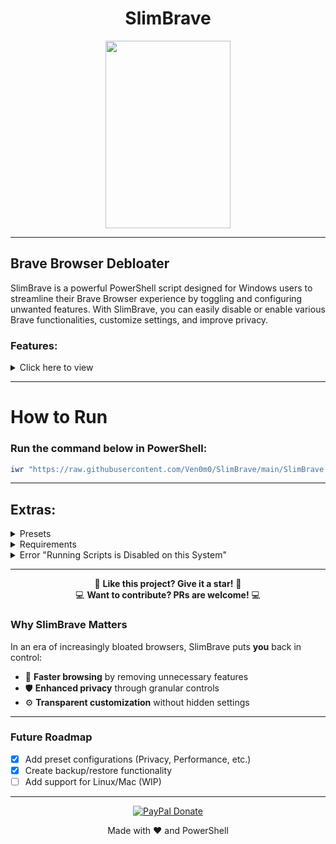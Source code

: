 <div align="center">

# SlimBrave
<img src="https://github.com/user-attachments/assets/3e90a996-a74a-4ca1-bea6-0869275bab58" width="200" height="300">
</div>

---

## Brave Browser Debloater

SlimBrave is a powerful PowerShell script designed for Windows users to streamline their Brave Browser experience by toggling and configuring unwanted features. With SlimBrave, you can easily disable or enable various Brave functionalities, customize settings, and improve privacy.

### Features:

<details>
<summary> Click here to view </summary>

- **Disable Brave Rewards**  
   Brave's reward system.

- **Disable Brave Wallet**  
   Brave's Wallet feature for managing cryptocurrencies.

- **Disable Brave VPN**  
   Brave's VPN feature for "enhanced" privacy.

- **Disable Brave AI Chat**  
   Brave's integrated AI Chat feature.

- **Disable Password Manager**  
   Brave's built-in password manager for website login credentials.

- **Disable Tor**  
   Tor functionality for "anonymous" browsing.

- **Set DNS Over HTTPS Mode**  
   Set the DNS Over HTTPS mode (options include automatic or off) to ensure private browsing with secure DNS queries.

- **Disable Sync**  
   Sync functionality that synchronizes your data across devices.

- **Telemetry & Reporting Controls**  
   Disable metrics reporting, safe browsing reporting, and data collection.

- **Privacy & Security Options**  
   Manage autofill, WebRTC, QUIC protocol, and more.

- **Performance Optimization**  
   Disable background processes and unnecessary features.

- **Enable Do Not Track**  
   Forces Do Not Track header for all browsing.

- **Force Google SafeSearch**  
   Enforces SafeSearch across Google searches.

- **Disable IPFS**  
   Disables InterPlanetary File System support.

- **Disable Spellcheck**  
   Disables browser spellcheck functionality.

- **Disable Browser Sign-in**  
   Prevents browser account sign-in.

- **Disable Printing**  
   Disables web page printing capability.

- **Disable Incognito Mode**  
   Blocks private browsing/incognito mode.

- **Disable Default Browser Prompt**  
   Stops Brave from asking to be default browser.

- **Disable Developer Tools**  
   Blocks access to developer tools.

- **Always Open PDF Externally**  
   Forces PDFs to open in external applications.

- **Disable Brave Shields**  
   Turns off Brave's built-in Shields protection.
</details>

---

# How to Run

### Run the command below in PowerShell:

```ps1
iwr "https://raw.githubusercontent.com/Ven0m0/SlimBrave/main/SlimBrave.ps1" -OutFile "SlimBrave.ps1"; .\SlimBrave.ps1
```

---

## Extras:

<details>
<summary> Presets </summary>


- **Maximum Privacy Preset**  
   - Telemetry: Blocks all reporting (metrics, safe browsing, URL collection, feedback).
   - Privacy: Disables autofill, password manager, sign-in, WebRTC leaks, QUIC, and forces Do Not Track.
   - Brave Features: Kills Rewards, Wallet, VPN, AI Chat, Tor, and Sync.
   - Performance: Disables background processes, recommendations, and bloat.
   - DNS: Uses plain DNS (no HTTPS) to prevent potential logging by DoH providers.
   - Best for: Paranoid users, journalists, activists, or anyone who wants Brave as private as possible.

- **Balanced Privacy Preset**  
   - Telemetry: Blocks all tracking but keeps basic safe browsing.
   - Privacy: Blocks third-party cookies, enables Do Not Track, but allows password manager and autofill for addresses.
   - Brave Features: Disables Rewards, Wallet, VPN, and AI features.
   - Performance: Turns off background services and ads.
   - DNS: Uses automatic DoH (lets Brave choose the fastest secure DNS).
   - Best for: Most users who want privacy but still need convenience features.

- **Performance Focused Preset**  
   - Telemetry: Only blocks metrics and feedback surveys (keeps some safe browsing).
   - Brave Features: Disables Rewards, Wallet, VPN, and AI to declutter the browser.
   - Performance: Kills background processes, shopping features, and promotions.
   - DNS: Automatic DoH for a balance of speed and security.
   - Best for: Users who want a faster, cleaner Brave without extreme privacy tweaks.

- **Developer Preset**  
   - Telemetry: Blocks all reporting.
   - Brave Features: Disables Rewards, Wallet, and VPN but keeps developer tools.
   - Performance: Turns off background services and ads.
   - DNS: Automatic DoH (default secure DNS).
   - Best for: Developers who need dev tools but still want telemetry and ads disabled.

- **Strict Parental Controls Preset**  
   - Privacy: Blocks incognito mode, forces Google SafeSearch, and disables sign-in.
   - Brave Features: Disables Rewards, Wallet, VPN, Tor, and dev tools.
   - DNS: Uses custom DoH (can be set to a family-friendly DNS like Cloudflare for Families).
   - Best for: Parents, schools, or workplaces that need restricted browsing.


</details>



<details>
<summary> Requirements </summary>

- Windows 10/11
- PowerShell
- Administrator privileges
</details>

<details>
<summary>Error "Running Scripts is Disabled on this System"</summary>

### Run this command in PowerShell:

```ps1
Set-ExecutionPolicy -ExecutionPolicy RemoteSigned
```
</details>
<div align="center">
  
---

🌟 **Like this project? Give it a star!** 🌟  
💻  **Want to contribute? PRs are welcome!** 💻 

</div>

### Why SlimBrave Matters

In an era of increasingly bloated browsers, SlimBrave puts **you** back in control:
- 🚀 **Faster browsing** by removing unnecessary features
- 🛡️ **Enhanced privacy** through granular controls
- ⚙️ **Transparent customization** without hidden settings

---

### Future Roadmap
- [x] Add preset configurations (Privacy, Performance, etc.)
- [x] Create backup/restore functionality
- [ ] Add support for Linux/Mac (WIP)

---
<div align="center">
   
[![PayPal Donate](https://img.shields.io/badge/PayPal_Donate-s?style=for-the-badge&logo=paypal&logoColor=black)](https://paypal.me/AggelosMeta)

</div>

<div align="center">
  
Made with ❤️ and PowerShell  

</div>
